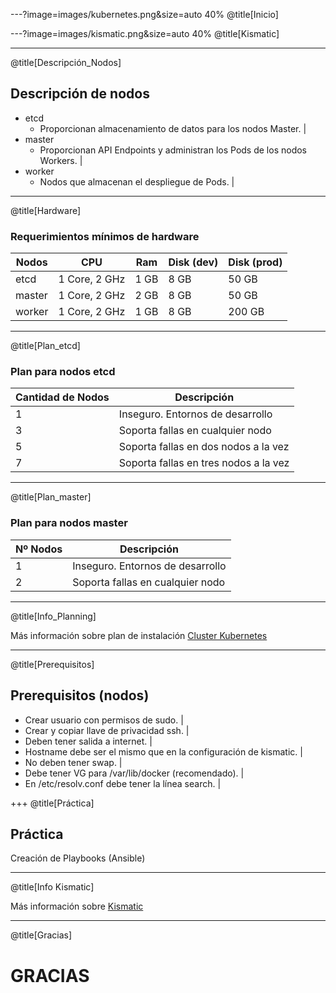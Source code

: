 ---?image=images/kubernetes.png&size=auto 40%
@title[Inicio]

---?image=images/kismatic.png&size=auto 40%
@title[Kismatic]

---
@title[Descripción_Nodos]

## Descripción de nodos

- etcd
  - Proporcionan almacenamiento de datos para los nodos Master. |
- master
  - Proporcionan API Endpoints y administran los Pods de los nodos Workers. |
- worker
  - Nodos que almacenan el despliegue de Pods. |


---
@title[Hardware]

### Requerimientos mínimos de hardware

Nodos | CPU | Ram  | Disk (dev) | Disk (prod)
---  | --- | ---  | ---         | ---
etcd    | 1 Core, 2 GHz | 1 GB | 8 GB | 50 GB
master  | 1 Core, 2 GHz | 2 GB | 8 GB | 50 GB
worker  | 1 Core, 2 GHz | 1 GB | 8 GB | 200 GB


---
@title[Plan_etcd]

### Plan para nodos etcd


Cantidad de Nodos | Descripción
---          | ---
1        | Inseguro. Entornos de desarrollo
3        | Soporta fallas en cualquier nodo
5        | Soporta fallas en dos nodos a la vez
7        | Soporta fallas en tres nodos a la vez

---
@title[Plan_master]

### Plan para nodos master

Nº Nodos | Descripción
---      | --- 
1        | Inseguro. Entornos de desarrollo
2        | Soporta fallas en cualquier nodo

---
@title[Info_Planning]

Más información sobre plan de instalación [Cluster Kubernetes](https://github.com/apprenda/kismatic/blob/master/docs/plan.md)

---
@title[Prerequisitos]

## Prerequisitos (nodos)

- Crear usuario con permisos de sudo. |
- Crear y copiar llave de privacidad ssh. |
- Deben tener salida a internet. |
- Hostname debe ser el mismo que en la configuración de kismatic. |
- No deben tener swap. |
- Debe tener VG para /var/lib/docker (recomendado). |
- En /etc/resolv.conf debe tener la línea search.  |

+++
@title[Práctica]
## Práctica

Creación de Playbooks (Ansible)

---
@title[Info Kismatic]

Más información sobre [Kismatic](https://github.com/apprenda/kismatic)

---
@title[Gracias]

# GRACIAS